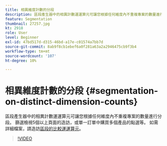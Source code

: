 ```yaml
---
title: 相異維度計數的分段
description: 區段產生器中的相異計數運運算元可讓您根據任何維度內不重複專案的數量進行分段。 篩選檢視5個以上頁面的造訪，或單一訂單中購買多個產品的點選等。
feature: Segmentation
thumbnail: 27257.jpg
kt: 2918
role: User
level: Beginner
exl-id: 47bd517d-d315-46bd-a17e-c01574a7bb7d
source-git-commit: 8ab9f8cb1ebef6a0f281a63a2a2946475cb9f3b4
workflow-type: tm+mt
source-wordcount: '107'
ht-degree: 10%

---
```


# 相異維度計數的分段 {#segmentation-on-distinct-dimension-counts}

區段產生器中的相異計數運運算元可讓您根據任何維度內不重複專案的數量進行分段。 篩選檢視5個以上頁面的造訪，或單一訂單中購買多個產品的點選等。 如需詳細檔案，請造訪[區段的比較運運算元](https://experienceleague.adobe.com/docs/analytics/components/segmentation/segment-reference/seg-operators.html?lang=zh-Hant)。

>[!VIDEO](https://video.tv.adobe.com/v/27257/?quality=12&learn=on)
